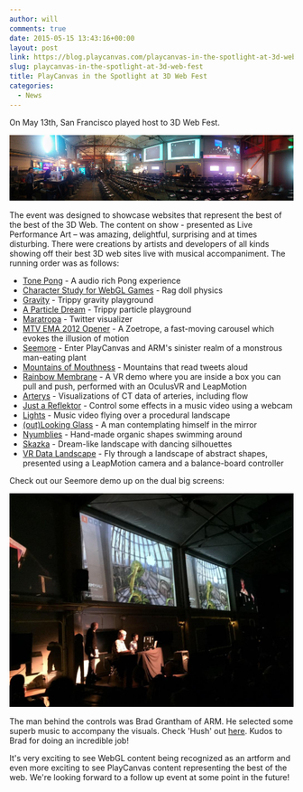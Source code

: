 ```yaml
---
author: will
comments: true
date: 2015-05-15 13:43:16+00:00
layout: post
link: https://blog.playcanvas.com/playcanvas-in-the-spotlight-at-3d-web-fest/
slug: playcanvas-in-the-spotlight-at-3d-web-fest
title: PlayCanvas in the Spotlight at 3D Web Fest
categories:
  - News
---
```


On May 13th, San Francisco played host to 3D Web Fest.

[![folsom_st_foundry_panorama](/assets/media/folsom_st_foundry_panorama.jpg)](/assets/media/folsom_st_foundry_panorama.jpg)

The event was designed to showcase websites that represent the best of the best of the 3D Web. The content on show - presented as Live Performance Art – was amazing, delightful, surprising and at times disturbing. There were creations by artists and developers of all kinds showing off their best 3D web sites live with musical accompaniment. The running order was as follows:

- [Tone Pong](http://yagizmungan.com/TonePong) - A audio rich Pong experience
- [Character Study for WebGL Games](http://www.visualiser.fr/Babylon/character/default.htm) - Rag doll physics
- [Gravity](https://experiments.withgoogle.com/gravity-hellochar) - Trippy gravity playground
- [A Particle Dream](https://www.iamnop.com/particles/) - Trippy particle playground
- [Maratropa](https://www.marpi.studio/exhibitions/maratropa) - Twitter visualizer
- [MTV EMA 2012 Opener](http://labs.sehsucht.de/) - A Zoetrope, a fast-moving carousel which evokes the illusion of motion
- [Seemore](https://playcanv.as/p/MflWvdTW/) - Enter PlayCanvas and ARM's sinister realm of a monstrous man-eating plant
- [Mountains of Mouthness](http://www.mountainsofmouthness.com) - Mountains that read tweets aloud
- [Rainbow Membrane](https://cabbi.bo/RainbowMembrane/) - A VR demo where you are inside a box you can pull and push, performed with an OculusVR and LeapMotion
- [Arterys](https://arterys.com/) - Visualizations of CT data of arteries, including flow
- [Just a Reflektor](https://www.justareflektor.com/) - Control some effects in a music video using a webcam
- [Lights](https://helloenjoy.com/lights) - Music video flying over a procedural landscape
- [(out)Looking Glass](http://www.bendytoons.com/webgl/Outlooking.html) - A man contemplating himself in the mirror
- [Nyumblies](https://www.micah-morgan.com/portfolio/nyumblies) - Hand-made organic shapes swimming around
- [Skazka](https://thefwa.com/cases/skazka) - Dream-like landscape with dancing silhouettes
- [VR Data Landscape](https://kinetecharts.org/) - Fly through a landscape of abstract shapes, presented using a LeapMotion camera and a balance-board controller

Check out our Seemore demo up on the dual big screens:

[![seemore](/assets/media/seemore-2.jpg)](/assets/media/seemore-2.jpg)

The man behind the controls was Brad Grantham of ARM. He selected some superb music to accompany the visuals. Check 'Hush' out [here](https://incompetech.com/wordpress/2014/01/984/). Kudos to Brad for doing an incredible job!

It's very exciting to see WebGL content being recognized as an artform and even more exciting to see PlayCanvas content representing the best of the web. We're looking forward to a follow up event at some point in the future!

